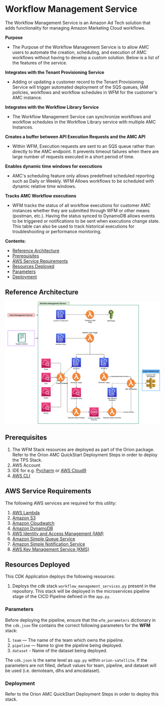 # Workflow Management Service

The Workflow Management Service is an Amazon Ad Tech solution that adds functionality for managing Amazon Marketing Cloud workflows.

**Purpose**

- The Purpose of the Workflow Management Service is to allow AMC users to automate the creation, scheduling, and execution of AMC workflows without having to develop a custom solution. Below is a list of the features of the service.

**Integrates with the Tenant Provisioning Service**

- Adding or updating a customer record to the Tenant Provisioning Service will trigger automated deployment of the SQS queues, IAM policies, workflows and workflow schedules in WFM for the customer's AMC instance.

**Integrates with the Workflow Library Service**

- The Workflow Management Service can synchronize workflows and workflow schedules in the Workflow Library service with multiple AMC Instances.

**Creates a buffer between API Execution Requests and the AMC API**

- Within WFM, Execution requests are sent to an SQS queue rather than directly to the AMC endpoint. It prevents timeout failures when there are large number of requests executed in a short period of time.

**Enables dynamic time windows for executions**

- AMC's scheduling feature only allows predefined scheduled reporting such as Daily or Weekly. WFM Allows workflows to be scheduled with dynamic relative time windows.

**Tracks AMC Workflow executions**

- WFM tracks the status of all workflow executions for customer AMC instances whether they are submitted through WFM or other means (postman, etc.). Having the status synced to DynamoDB allows events to be triggered or notifications to be sent when executions change state. This table can also be used to track historical executions for troubleshooting or performance monitoring.

**Contents:**

- [Reference Architecture](#reference-architecture)
- [Prerequisites](#prerequisites)
- [AWS Service Requirements](#aws-service-requirements)
- [Resources Deployed](#resources-deployed)
- [Parameters](#parameters)
- [Deployment](#deployment)

## Reference Architecture

![Alt](./docs/static/images/wfm_pipeline.png)

## Prerequisites

1. The WFM Stack resources are deployed as part of the Orion package. Refer to the Orion AMC QuickStart Deployment Steps in order to deploy the TPS Stack.
2. AWS Account
3. IDE for e.g. [Pycharm](https://www.jetbrains.com/pycharm/) or [AWS Cloud9](https://aws.amazon.com/cloud9/)
4. [AWS CLI](https://docs.aws.amazon.com/cli/latest/userguide/install-cliv2.html)

## AWS Service Requirements

The following AWS services are required for this utility:

1. [AWS Lambda](https://aws.amazon.com/lambda/)
2. [Amazon S3](https://aws.amazon.com/s3/)
3. [Amazon Cloudwatch](https://aws.amazon.com/cloudwatch/)
4. [Amazon DynamoDB](https://aws.amazon.com/dynamodb/)
5. [AWS Identity and Access Management (IAM)](https://aws.amazon.com/iam/)
6. [Amazon Simple Queue Service](https://aws.amazon.com/sqs/)
7. [Amazon Simple Notification Service](https://aws.amazon.com/sns/)
8. [AWS Key Management Service (KMS)](https://aws.amazon.com/kms/)

## Resources Deployed

This CDK Application deploys the following resources:

1. Deploys the cdk stack `workflow_management_services.py` present in the repository. This stack will be deployed in the microservices pipeline stage of the CICD Pipeline defined in the `app.py`.

### Parameters

Before deploying the pipeline, ensure that the `wfm_parameters` dictionary in the `cdk.json` file contains the correct following parameters for the **WFM** stack:

1. `team` — The name of the team which owns the pipeline.
2. `pipeline` — Name to give the pipeline being deployed.
3. `dataset` - Name of the dataset being deployed.

The `cdk.json` is the same level as `app.py` within `orion-satellite`. If the parameters are not filled, default values for team, pipeline, and dataset will be used (i.e. demoteam, dlhs and amcdataset).

### Deployment

Refer to the Orion AMC QuickStart Deployment Steps in order to deploy this stack.
